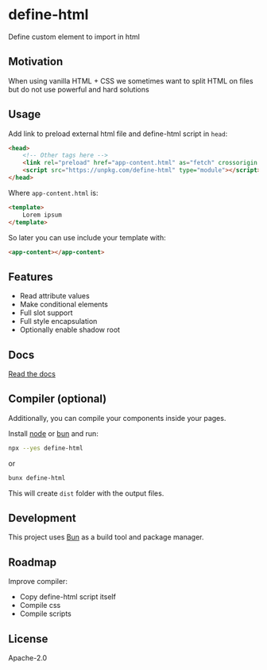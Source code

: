 # define-html

Define custom element to import in html

## Motivation

When using vanilla HTML + CSS we sometimes want to split HTML on files but do not use powerful and hard solutions

## Usage

Add link to preload external html file and define-html script in `head`:

```html
<head>
    <!-- Other tags here -->
    <link rel="preload" href="app-content.html" as="fetch" crossorigin />
    <script src="https://unpkg.com/define-html" type="module"></script>
</head>
```

Where `app-content.html` is:

```html
<template>
    Lorem ipsum
</template>
```

So later you can use include your template with:

```html
<app-content></app-content>
```

## Features

* Read attribute values
* Make conditional elements
* Full slot support
* Full style encapsulation
* Optionally enable shadow root

## Docs

[Read the docs](./DOCS.md)

## Compiler (optional)

Additionally, you can compile your components inside your pages.

Install [node](https://nodejs.org) or [bun](https://bun.sh/) and run:

```sh
npx --yes define-html
```

or

```sh
bunx define-html
```

This will create `dist` folder with the output files.

## Development

This project uses [Bun](https://bun.sh) as a build tool and package manager.

## Roadmap

Improve compiler:

* Copy define-html script itself
* Compile css
* Compile scripts

## License

Apache-2.0
